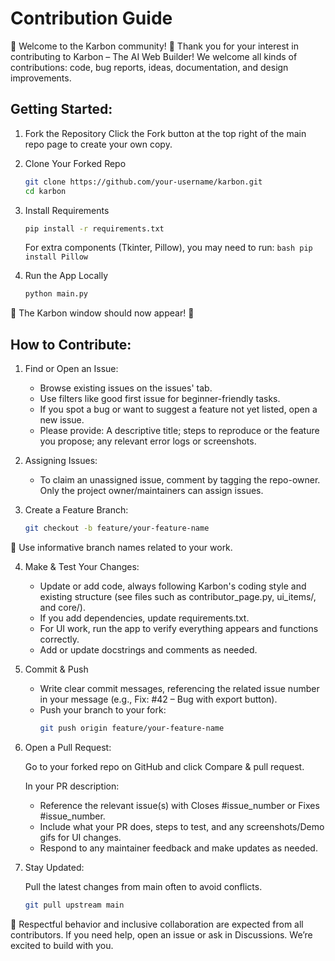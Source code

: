 # Contribution Guide
🌟 Welcome to the Karbon community! 🌟
Thank you for your interest in contributing to Karbon – The AI Web Builder! We welcome all kinds of contributions: code, bug reports, ideas, documentation, and design improvements.

## Getting Started:

1. Fork the Repository
    Click the Fork button at the top right of the main repo page to create your own copy.
    
2. Clone Your Forked Repo
    ```bash
    git clone https://github.com/your-username/karbon.git
    cd karbon
    ```
    
3. Install Requirements
    ```bash
    pip install -r requirements.txt
    ```

    For extra components (Tkinter, Pillow), you may need to run:
        ```bash
        pip install Pillow
        ```

5. Run the App Locally
    ```bash
    python main.py
    ```
🌟 The Karbon window should now appear! 🌟

## How to Contribute:

1. Find or Open an Issue:
   - Browse existing issues on the issues' tab.
   - Use filters like good first issue for beginner-friendly tasks.
   - If you spot a bug or want to suggest a feature not yet listed, open a new issue.
   - Please provide: A descriptive title; steps to reproduce or the feature you propose; any relevant error logs or screenshots.

2. Assigning Issues:
   - To claim an unassigned issue, comment by tagging the repo-owner. Only the project owner/maintainers can assign issues.
   
3. Create a Feature Branch:
    ```bash
    git checkout -b feature/your-feature-name
    ```
    
📌 Use informative branch names related to your work.

4. Make & Test Your Changes:
   
   - Update or add code, always following Karbon's coding style and existing structure (see files such as contributor_page.py, ui_items/, and core/).
   - If you add dependencies, update requirements.txt.
   - For UI work, run the app to verify everything appears and functions correctly.
   - Add or update docstrings and comments as needed.
    
5. Commit & Push
   
    - Write clear commit messages, referencing the related issue number in your message (e.g., Fix: #42 – Bug with export button).
    - Push your branch to your fork:
        ```bash
        git push origin feature/your-feature-name
        ```
    
6. Open a Pull Request:
   
    Go to your forked repo on GitHub and click Compare & pull request.
   
    In your PR description: 
    - Reference the relevant issue(s) with Closes #issue_number or Fixes #issue_number. 
    - Include what your PR does, steps to test, and any screenshots/Demo gifs for UI changes.
    - Respond to any maintainer feedback and make updates as needed.

7. Stay Updated:
    
    Pull the latest changes from main often to avoid conflicts.
    ```bash
    git pull upstream main
    ```

📌 Respectful behavior and inclusive collaboration are expected from all contributors. If you need help, open an issue or ask in Discussions. We’re excited to build with you.
